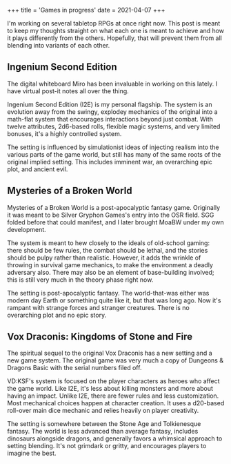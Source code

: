 +++
title = 'Games in progress'
date = 2021-04-07
+++

I'm working on several tabletop RPGs at once right now. This post is meant to keep my thoughts straight on what each one is meant to achieve and how it plays differently from the others. Hopefully, that will prevent them from all blending into variants of each other.

## Ingenium Second Edition

The digital whiteboard Miro has been invaluable in working on this lately. I have virtual post-it notes all over the thing.

Ingenium Second Edition (I2E) is my personal flagship. The system is an evolution away from the swingy, explodey mechanics of the original into a math-flat system that encourages interactions beyond just combat. With twelve attributes, 2d6-based rolls, flexible magic systems, and very limited bonuses, it's a highly controlled system.

The setting is influenced by simulationist ideas of injecting realism into the various parts of the game world, but still has many of the same roots of the original implied setting. This includes imminent war, an overarching epic plot, and ancient evil.

## Mysteries of a Broken World

Mysteries of a Broken World is a post-apocalyptic fantasy game. Originally it was meant to be Silver Gryphon Games's entry into the OSR field. SGG folded before that could manifest, and I later brought MoaBW under my own development.

The system is meant to hew closely to the ideals of old-school gaming: there should be few rules, the combat should be lethal, and the stories should be pulpy rather than realistic. However, it adds the wrinkle of throwing in survival game mechanics, to make the environment a deadly adversary also. There may also be an element of base-building involved; this is still very much in the theory phase right now.

The setting is post-apocalyptic fantasy. The world-that-was either was modern day Earth or something quite like it, but that was long ago. Now it's rampant with strange forces and stranger creatures. There is no overarching plot and no epic story.

## Vox Draconis: Kingdoms of Stone and Fire

The spiritual sequel to the original Vox Draconis has a new setting and a new game system. The original game was very much a copy of Dungeons & Dragons Basic with the serial numbers filed off.

VD:KSF's system is focused on the player characters as heroes who affect the game world. Like I2E, it's less about killing monsters and more about having an impact. Unlike I2E, there are fewer rules and less customization. Most mechanical choices happen at character creation. It uses a d20-based roll-over main dice mechanic and relies heavily on player creativity.

The setting is somewhere between the Stone Age and Tolkienesque fantasy. The world is less advanced than average fantasy, includes dinosaurs alongside dragons, and generally favors a whimsical approach to setting blending. It's not grimdark or gritty, and encourages players to imagine the best.
